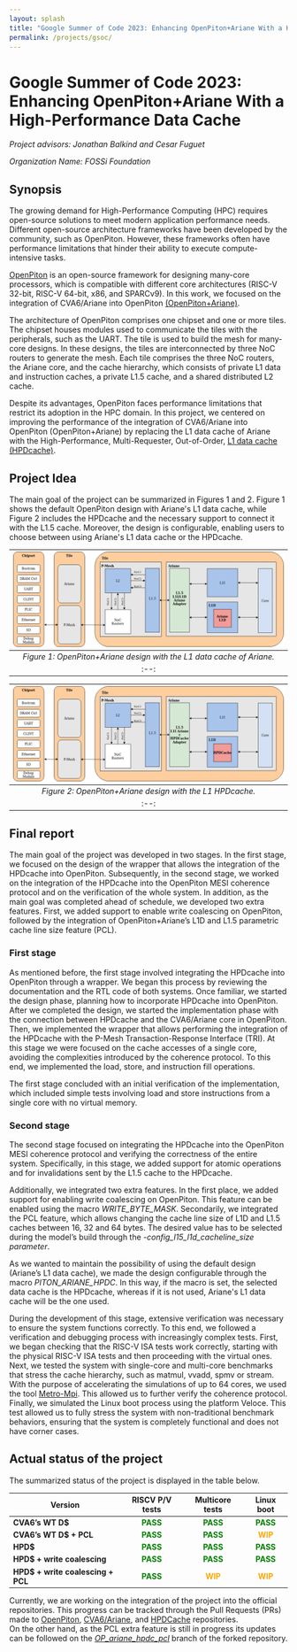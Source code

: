 ```yaml
---
layout: splash
title: "Google Summer of Code 2023: Enhancing OpenPiton+Ariane With a High-Performance Data Cache"
permalink: /projects/gsoc/
---
```

# Google Summer of Code 2023: Enhancing OpenPiton+Ariane With a High-Performance Data Cache
*Project advisors: Jonathan Balkind and Cesar Fuguet*

*Organization Name: FOSSi Foundation*

## Synopsis

The growing demand for High-Performance Computing (HPC) requires open-source solutions to meet modern application performance needs. Different open-source architecture frameworks have been developed by the community, such as OpenPiton. However, these frameworks often have performance limitations that hinder their ability to execute compute-intensive tasks.

[OpenPiton](https://doi.org/10.1145/2872362.2872414) is an open-source framework for designing many-core processors, which is compatible with different core architectures (RISC-V 32-bit, RISC-V 64-bit, x86, and SPARCv9). In this work, we focused on the integration of CVA6/Ariane into OpenPiton [(OpenPiton+Ariane)](https://carrv.github.io/2019/papers/carrv2019_paper_12.pdf).

The architecture of OpenPiton comprises one chipset and one or more tiles. The chipset houses modules used to communicate the tiles with the peripherals, such as the UART. The tile is used to build the mesh for many-core designs. In these designs, the tiles are interconnected by three NoC routers to generate the mesh. Each tile comprises the three NoC routers, the Ariane core, and the cache hierarchy, which consists of private L1 data and instruction caches, a private L1.5 cache, and a shared distributed L2 cache. 

Despite its advantages, OpenPiton faces performance limitations that restrict its adoption in the HPC domain. In this project, we centered on improving the performance of the integration of CVA6/Ariane into OpenPiton (OpenPiton+Ariane) by replacing the L1 data cache of Ariane with the High-Performance, Multi-Requester, Out-of-Order, [L1 data cache (HPDcache)](https://github.com/openhwgroup/cv-hpdcache).

## Project Idea

The main goal of the project can be summarized in Figures 1 and 2. Figure 1 shows the default OpenPiton design with Ariane's L1 data cache, while Figure 2 includes the HPDcache and the necessary support to connect it with the L1.5 cache. Moreover, the design is configurable, enabling users to choose between using Ariane's L1 data cache or the HPDcache.

|![Image of default design](/assets/images/GSoC_draw_Ariane.drawio.png)|
|:--:| 
|*Figure 1: OpenPiton+Ariane design with the L1 data cache of Ariane.*|
|:--:|

|![Image of HPDC](/assets/images/GSoC_draw_HPDC.drawio.png)|
|:--:| 
|*Figure 2: OpenPiton+Ariane design with the L1 HPDcache.*|
|:--:|

## Final report

The main goal of the project was developed in two stages. In the first stage, we focused on the design of the wrapper that allows the integration of the HPDcache into OpenPiton. Subsequently, in the second stage, we worked on the integration of the HPDcache into the OpenPiton MESI coherence protocol and on the verification of the whole system. In addition, as the main goal was completed ahead of schedule, we developed two extra features. First, we added support to enable write coalescing on OpenPiton, followed by the integration of OpenPiton+Ariane’s L1D and L1.5 parametric cache line size feature (PCL). 

### First stage

As mentioned before, the first stage involved integrating the HPDcache into OpenPiton through a wrapper. We began this process by reviewing the documentation and the RTL code of both systems. Once familiar, we started the design phase, planning how to incorporate HPDcache into OpenPiton.
After we completed the design, we started the implementation phase with the connection between HPDcache and the CVA6/Ariane core in OpenPiton. Then, we implemented the wrapper that allows performing the integration of the HPDcache with the P-Mesh Transaction-Response Interface (TRI). At this stage we were focused on the cache accesses of a single core, avoiding the complexities introduced by the coherence protocol. To this end, we implemented the load, store, and instruction fill operations. 

The first stage concluded with an initial verification of the implementation, which included simple tests involving load and store instructions from a single core with no virtual memory. 

### Second stage

The second stage focused on integrating the HPDcache into the OpenPiton MESI coherence protocol and verifying the correctness of the entire system. Specifically, in this stage, we added support for atomic operations and for invalidations sent by the L1.5 cache to the HPDcache. 

Additionally, we integrated two extra features. In the first place, we added support for enabling write coalescing on OpenPiton. This feature can be enabled using the macro *WRITE_BYTE_MASK*. Secondarily, we integrated the PCL feature, which allows changing the cache line size of L1D and L1.5 caches between 16, 32 and 64 bytes. The desired value has to be selected during the model’s build through the *-config_l15_l1d_cacheline_size parameter*. 

As we wanted to maintain the possibility of using the default design (Ariane’s L1 data cache), we made the design configurable through the macro *PITON_ARIANE_HPDC*. In this way, if the macro is set, the selected data cache is the HPDcache, whereas if it is not used, Ariane's L1 data cache will be the one used.

During the development of this stage, extensive verification was necessary to ensure the system functions correctly. To this end, we followed a verification and debugging process with increasingly complex tests. First, we began checking that the RISC-V ISA tests work correctly, starting with the physical RISC-V ISA tests and then proceeding with the virtual ones. Next, we tested the system with single-core and multi-core benchmarks that stress the cache hierarchy, such as matmul, vvadd, spmv or stream. With the purpose of accelerating the simulations of up to 64 cores, we used the tool [Metro-Mpi](https://jbalkind.github.io/docs/date_2023_camera_ready.pdf). This allowed us to further verify the coherence protocol. Finally, we simulated the Linux boot process using the platform Veloce. This test allowed us to fully stress the system with non-traditional benchmark behaviors, ensuring that the system is completely functional and does not have corner cases. 

## Actual status of the project

The summarized status of the project is displayed in the table below.

| Version                           | RISCV P/V tests  | Multicore tests | Linux boot |
|-----------------------------------|:----------:|:---------:|:----------:|
| **CVA6’s WT D$**                  |<b><span style="color:green">PASS</span></b>|<b><span style="color:green">PASS</span></b>| <b><span style="color:green">PASS</span></b>|
| **CVA6’s WT D$ + PCL**            |<b><span style="color:green">PASS</span></b>|<b><span style="color:green">PASS</span></b>| <b><span style="color:orange">WIP</span></b>|
| **HPD$**                          |<b><span style="color:green">PASS</span></b>|<b><span style="color:green">PASS</span></b>| <b><span style="color:green">PASS</span></b>|
| **HPD$ + write coalescing**       |<b><span style="color:green">PASS</span></b>|<b><span style="color:green">PASS</span></b>| <b><span style="color:green">PASS</span></b>|
| **HPD$ + write coalescing + PCL** |<b><span style="color:green">PASS</span></b>|<b><span style="color:orange">WIP</span></b>| <b><span style="color:orange">WIP</span></b>|


Currently, we are working on the integration of the project into the official repositories. This progress can be tracked through the Pull Requests (PRs) made to [OpenPiton](https://github.com/PrincetonUniversity/openpiton/pull/136), [CVA6/Ariane](https://github.com/openhwgroup/cva6/pull/1575), and [HPDCache](https://github.com/openhwgroup/cv-hpdcache/pull/4) repositories.  
On the other hand, as the PCL extra feature is still in progress its updates can be followed on the [*OP_ariane_hpdc_pcl*](https://github.com/AileonN/Openpiton_noliete/tree/OP_ariane_hpdc_pcl) branch of the forked repository. 
